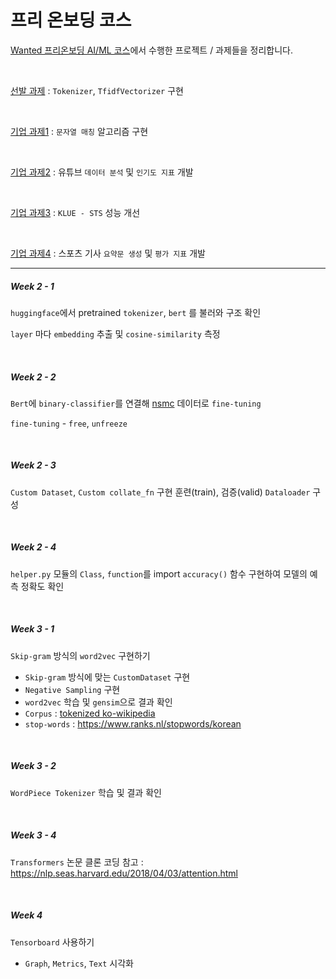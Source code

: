 # 프리 온보딩 코스

[Wanted 프리온보딩 AI/ML 코스](https://www.wanted.co.kr/events/pre_onboarding_course_9)에서 수행한 프로젝트 / 과제들을 정리합니다.

</br>

[선발 과제](https://github.com/Woodywarhol9/wanted_pre_onboarding/tree/main/%EC%84%A0%EB%B0%9C%EA%B3%BC%EC%A0%9C) : `Tokenizer`, `TfidfVectorizer`  구현

</br>

[기업 과제1](https://github.com/Woodywarhol9/wanted_pre_onboarding/tree/main/%EA%B8%B0%EC%97%85%EA%B3%BC%EC%A0%9C1) : `문자열 매칭` 알고리즘 구현

</br>

[기업 과제2]() : 유튜브 `데이터 분석` 및 `인기도 지표` 개발

</br>

[기업 과제3](https://github.com/Woodywarhol9/wanted_pre_onboarding/tree/main/%EA%B8%B0%EC%97%85%EA%B3%BC%EC%A0%9C3) : `KLUE - STS` 성능 개선

</br>

[기업 과제4](https://github.com/Woodywarhol9/wanted_pre_onboarding/tree/main/%EA%B8%B0%EC%97%85%EA%B3%BC%EC%A0%9C4) : 스포츠 기사 `요약문 생성` 및 `평가 지표` 개발

---

##### Week 2 - 1
`huggingface`에서 pretrained `tokenizer`, `bert` 를 불러와 구조 확인

`layer` 마다 `embedding` 추출 및 `cosine-similarity` 측정   


</br>

##### Week 2 - 2
`Bert`에 `binary-classifier`를 연결해 [nsmc](https://github.com/e9t/nsmc) 데이터로 `fine-tuning`

`fine-tuning` - `free`, `unfreeze`

</br>

##### Week 2 - 3
`Custom Dataset`, `Custom collate_fn` 구현
훈련(train), 검증(valid) `Dataloader` 구성

</br>

##### Week 2 - 4
`helper.py` 모듈의 `Class`, `function`를 import
`accuracy()` 함수 구현하여 모델의 예측 정확도 확인

</br>

##### Week 3 - 1
`Skip-gram` 방식의 `word2vec` 구현하기
- `Skip-gram` 방식에 맞는 `CustomDataset` 구현
- `Negative Sampling` 구현
- `word2vec` 학습 및 `gensim`으로 결과 확인
- `Corpus` : [tokenized ko-wikipedia](https://ratsgo.github.io/embedding/downloaddata.html) 
- `stop-words` : https://www.ranks.nl/stopwords/korean

</br>

##### Week 3 - 2
`WordPiece Tokenizer` 학습 및 결과 확인

</br>

##### Week 3 - 4
`Transformers` 논문 클론 코딩
참고 : https://nlp.seas.harvard.edu/2018/04/03/attention.html

</br>

##### Week 4
`Tensorboard` 사용하기
- `Graph`, `Metrics`, `Text` 시각화